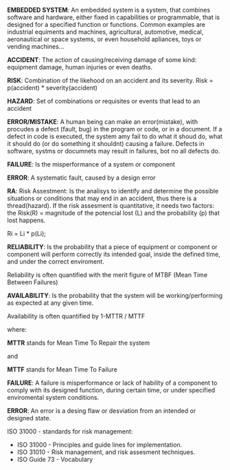 **EMBEDDED SYSTEM**: An embedded system is a system, that combines software and hardware, either fixed in capabilities or programmable, that
is designed for a specified function or functions. Common examples are industrial equiments and machines, agricultural, automotive, medical, aeronautical or space systems, or even household apliances, toys or vending machines...

**ACCIDENT**: The action of causing/receiving damage of some kind: equipment damage, human injuries or even deaths.

**RISK**: Combination of the likehood on an accident and its severity.   Risk = p(accident) * severity(accident)

**HAZARD**: Set of combinations or requisites or events that lead to an accident

**ERROR/MISTAKE**: A human being can make an error(mistake), with procudes a defect (fault, bug) in the program or code, or in a document.  If a defect in code is executed, the system amy fail to do what it shoud do, what it should do (or do something it shouldnt)
causing a failure. Defects in software, systms or documnets may result in failures, bot no all defects do.

**FAILURE**: Is the misperformance of a system or component
  
**ERROR**: A systematic fault, caused by a design error

**RA**: Risk Assestment: Is the analisys to identify and determine the possible situations or conditions that may end in an accident, thus 
there is a thread(hazard). If the risk assesment is quantitative, it needs two factors: the Risk(R) = magnitude of the potencial lost (L)
and the probability (p) that lost happens.

Ri = Li * p(Li);

**RELIABILITY**: Is the probability that a piece of equipment or component or component will perform correctly its intended goal, inside the defined time, and under the correct enviroment.

Reliability is often quantified with the merit figure of MTBF (Mean Time Between Failures) 

**AVAILABILITY**: Is the probability that the system will be working/performing as expected at any given time.

Availability is often quantified by 1-MTTR / MTTF 

where:

**MTTR** stands for Mean Time To Repair the system

and 

**MTTF** stands for Mean Time To Failure

**FAILURE**: A failure is misperformance or lack of hability of a component to comply with its designed function, during certain
time, or under specified enviromental system conditions.

**ERROR**: An error is a desing flaw or desviation from an intended or designed state.







ISO 31000 - standards for risk management:
 - ISO 31000 - Principles and guide lines for implementation.
 - ISO 31010 - Risk management, and risk assesment techniques. 
 - ISO Guide 73 - Vocabulary
